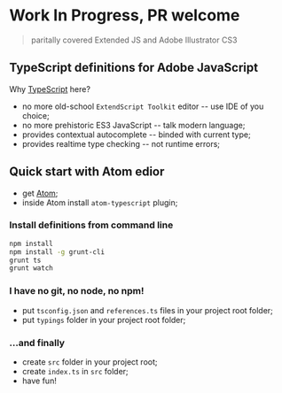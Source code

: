 # Work In Progress, PR welcome

> paritally covered Extended JS and Adobe Illustrator CS3

## TypeScript definitions for Adobe JavaScript

Why [TypeScript](https://www.typescriptlang.org/) here?

* no more old-school `ExtendScript Toolkit` editor -- use IDE of you choice;
* no more prehistoric ES3 JavaScript -- talk modern language;
* provides contextual autocomplete -- binded with current type;
* provides realtime type checking -- not runtime errors;

## Quick start with Atom edior

* get [Atom](https://atom.io/);
* inside Atom install `atom-typescript` plugin;

### Install definitions from command line

```bash
npm install
npm install -g grunt-cli
grunt ts
grunt watch
```

### I have no git, no node, no npm!

* put `tsconfig.json` and `references.ts` files in your project root folder;
* put `typings` folder in your project root folder;

### ...and finally

* create `src` folder in your project root;
* create `index.ts` in `src` folder;
* have fun!
